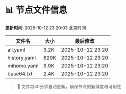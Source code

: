# 📊 节点文件信息

**更新时间**: 2025-10-12 23:20:03 北京时间

| 文件名 | 大小 | 最后修改 |
|--------|------|----------|
| all.yaml | 3.2K | 2025-10-12 23:20 |
| history.yaml | 629K | 2025-10-12 23:20 |
| mihomo.yaml | 9.9K | 2025-10-12 23:20 |
| base64.txt | 2.4K | 2025-10-12 23:20 |

> 🔄 文件每30分钟自动更新，确保节点的新鲜度和可用性
